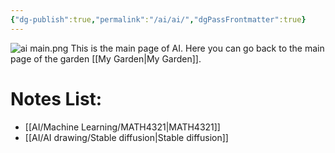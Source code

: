 ```yaml
---
{"dg-publish":true,"permalink":"/ai/ai/","dgPassFrontmatter":true}
---
```


![ai main.png](/img/user/Doc%20and%20Pic/Pics/ai%20main.png)
This is the main page of AI.
Here you can go back to the main page of the garden [[My Garden\|My Garden]].
# Notes List:
- [[AI/Machine Learning/MATH4321\|MATH4321]]
- [[AI/AI drawing/Stable diffusion\|Stable diffusion]]